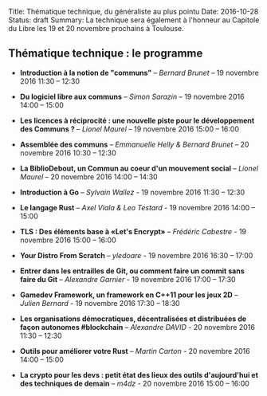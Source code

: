 Title: Thématique technique, du généraliste au plus pointu
Date: 2016-10-28
Status: draft
Summary: La technique sera également à l'honneur au Capitole du Libre les 19 et 20 novembre prochains à Toulouse.


## Thématique technique : le programme

* **Introduction à la notion de "communs"** – *Bernard Brunet* – 19 novembre 2016 11:30 – 12:30
* **Du logiciel libre aux communs** – *Simon Sarazin* – 19 novembre 2016 14:00 – 15:00
* **Les licences à réciprocité : une nouvelle piste pour le développement des Communs ?** – *Lionel Maurel* – 19 novembre 2016 15:00 – 16:00
* **Assemblée des communs** – *Emmanuelle Helly & Bernard Brunet* – 20 novembre 2016 10:30 – 12:30
* **La BiblioDebout, un Commun au coeur d'un mouvement social** – *Lionel Maurel* – 20 novembre 2016 14:00 – 14:30

* **Introduction à Go** – *Sylvain Wallez* - 19 novembre 2016 11:30 – 12:30
* **Le langage Rust** – *Axel Viala & Leo Testard* - 19 novembre 2016 14:00 – 15:00
* **TLS : Des éléments base à «Let's Encrypt»** – *Frédéric Cabestre* - 19 novembre 2016 15:00 – 16:00
* **Your Distro From Scratch** – *yledoare* - 19 novembre 2016 16:30 – 17:00
* **Entrer dans les entrailles de Git, ou comment faire un commit sans faire du Git** – *Alexandre Garnier* - 19 novembre 2016 17:00 – 17:30
* **Gamedev Framework, un framework en C++11 pour les jeux 2D** – *Julien Bernard* - 19 novembre 2016 17:30 – 18:30
* **Les organisations démocratiques, décentralisées et distribuées de façon autonomes #blockchain** – *Alexandre DAVID* - 20 novembre 2016 11:30 – 12:30
* **Outils pour améliorer votre Rust** – *Martin Carton* - 20 novembre 2016 14:00 – 15:00
* **La crypto pour les devs : petit état des lieux des outils d'aujourd'hui et des techniques de demain** – *m4dz* - 20 novembre 2016 15:00 – 16:00

